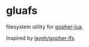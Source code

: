 # gluafs

filesystem utility for [gopher-lua](https://github.com/yuin/gopher-lua).

Inspired by [layeh/gopher-lfs](https://github.com/layeh/gopher-lfs)


